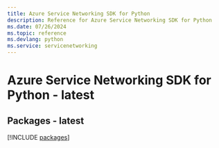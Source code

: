 ```yaml
---
title: Azure Service Networking SDK for Python
description: Reference for Azure Service Networking SDK for Python
ms.date: 07/26/2024
ms.topic: reference
ms.devlang: python
ms.service: servicenetworking
---
```

# Azure Service Networking SDK for Python - latest
## Packages - latest
[!INCLUDE [packages](service-networking-index.md)]